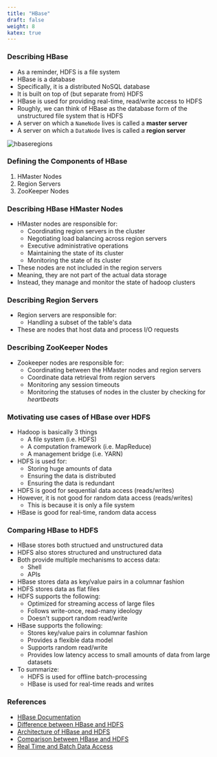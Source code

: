 ```yaml
---
title: "HBase"
draft: false
weight: 8
katex: true
---
```


### Describing HBase
- As a reminder, HDFS is a file system
- HBase is a database
- Specifically, it is a distributed NoSQL database
- It is built on top of (but separate from) HDFS
- HBase is used for providing real-time, read/write access to HDFS
- Roughly, we can think of HBase as the database form of the unstructured file system that is HDFS
- A server on which a `NameNode` lives is called a **master server**
- A server on which a `DataNode` lives is called a **region server**

![hbaseregions](/img/hbase.png)

### Defining the Components of HBase
1. HMaster Nodes
2. Region Servers
3. ZooKeeper Nodes

### Describing HBase HMaster Nodes
- HMaster nodes are responsible for:
	- Coordinating region servers in the cluster
	- Negotiating load balancing across region servers
	- Executive administrative operations
	- Maintaining the state of its cluster
	- Monitoring the state of its cluster
- These nodes are not included in the region servers
- Meaning, they are not part of the actual data storage
- Instead, they manage and monitor the state of hadoop clusters

### Describing Region Servers
- Region servers are responsible for:
	- Handling a subset of the table's data
- These are nodes that host data and process I/O requests

### Describing ZooKeeper Nodes
- Zookeeper nodes are responsible for:
	- Coordinating between the HMaster nodes and region servers
	- Coordinate data retrieval from region servers
	- Monitoring any session timeouts
	- Monitoring the statuses of nodes in the cluster by checking for *heartbeats*

### Motivating use cases of HBase over HDFS
- Hadoop is basically $3$ things
	- A file system (i.e. HDFS)
	- A computation framework (i.e. MapReduce)
	- A management bridge (i.e. YARN)
- HDFS is used for:
	- Storing huge amounts of data
	- Ensuring the data is distributed
	- Ensuring the data is redundant
- HDFS is good for sequential data access (reads/writes)
- However, it is not good for random data access (reads/writes)
	- This is because it is only a file system
- HBase is good for real-time, random data access

### Comparing HBase to HDFS
- HBase stores both structued and unstructured data
- HDFS also stores structured and unstructured data
- Both provide multiple mechanisms to access data:
	- Shell
	- APIs
- HBase stores data as key/value pairs in a columnar fashion
- HDFS stores data as flat files
- HDFS supports the following:
	- Optimized for streaming access of large files
	- Follows write-once, read-many ideology
	- Doesn't support random read/write
- HBase supports the following:
	- Stores key/value pairs in columnar fashion
	- Provides a flexible data model
	- Supports random read/write
	- Provides low latency access to small amounts of data from large datasets
- To summarize:
	- HDFS is used for offline batch-processing
	- HBase is used for real-time reads and writes

### References
- [HBase Documentation](https://hbase.apache.org/book.html)
- [Difference between HBase and HDFS](https://www.quora.com/What-is-the-difference-between-HBASE-and-HDFS-2)
- [Architecture of HBase and HDFS](https://stackoverflow.com/a/52326774/12777044)
- [Comparison between HBase and HDFS](https://stackoverflow.com/a/16930049/12777044)
- [Real Time and Batch Data Access](https://dbvisit.com/blog/real-time-vs-batch)
